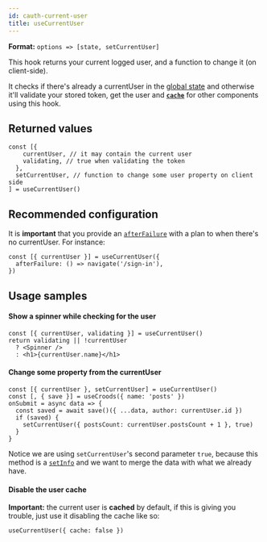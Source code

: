 ```yaml
---
id: cauth-current-user
title: useCurrentUser
---
```


**Format:** `options => [state, setCurrentUser]`

This hook returns your current logged user, and a function to change it (on client-side).

It checks if there's already a currentUser in the [global state](/docs/the-state) and otherwise it'll validate your stored token, get the user and [**`cache`**](/docs/croods-provider-api#cache) for other components using this hook.

## Returned values

```
const [{
    currentUser, // it may contain the current user
    validating, // true when validating the token
  },
  setCurrentUser, // function to change some user property on client side
] = useCurrentUser()
```

## Recommended configuration

It is **important** that you provide an [`afterFailure`](/docs/croods-provider-api#afterfailure) with a plan to when there's no currentUser. For instance:

```
const [{ currentUser }] = useCurrentUser({
  afterFailure: () => navigate('/sign-in'),
})
```

## Usage samples

#### Show a spinner while checking for the user

```
const [{ currentUser, validating }] = useCurrentUser()
return validating || !currentUser
  ? <Spinner />
  : <h1>{currentUser.name}</h1>
```

#### Change some property from the currentUser

```
const [{ currentUser }, setCurrentUser] = useCurrentUser()
const [, { save }] = useCroods({ name: 'posts' })
onSubmit = async data => {
  const saved = await save()({ ...data, author: currentUser.id })
  if (saved) {
    setCurrentUser({ postsCount: currentUser.postsCount + 1 }, true)
  }
}
```

Notice we are using `setCurrentUser`'s second parameter `true`, because this method is a [`setInfo`](/docs/the-actions#setinfo) and we want to merge the data with what we already have.

#### Disable the user cache

**Important:** the current user is **cached** by default, if this is giving you trouble, just use it disabling the cache like so:
```
useCurrentUser({ cache: false })
